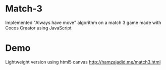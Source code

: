 # Match-3
Implemented "Always have move" algorithm on a match 3 game made with Cocos Creator using JavaScript

# Demo
Lightweight version using html5 canvas
http://hamzajadid.me/match3.html
